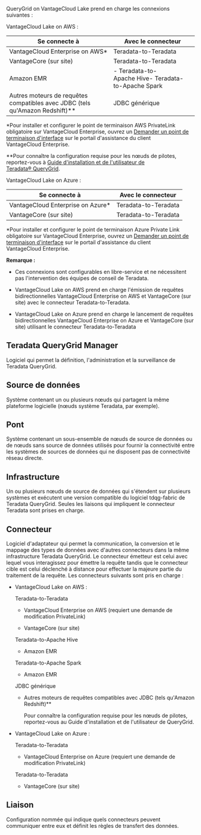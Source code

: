 QueryGrid on VantageCloud Lake prend en charge les connexions suivantes :

VantageCloud Lake on AWS :

<table>
<colgroup>
<col style="width: 44%" />
<col style="width: 56%" />
</colgroup>
<thead>
<tr class="header">
<th>Se connecte à</th>
<th>Avec le connecteur</th>
</tr>
</thead>
<tbody>
<tr class="odd">
<td>VantageCloud Enterprise on AWS*</td>
<td>Teradata-to-Teradata</td>
</tr>
<tr class="even">
<td>VantageCore (sur site)</td>
<td>Teradata-to-Teradata</td>
</tr>
<tr class="odd">
<td>Amazon EMR</td>
<td>- Teradata-to-Apache Hive- Teradata-to-Apache Spark</td>
</tr>
<tr class="even">
<td>Autres moteurs de requêtes compatibles avec JDBC (tels qu'Amazon Redshift)**</td>
<td>JDBC générique</td>
</tr>
</tbody>
</table>

\*Pour installer et configurer le point de terminaison AWS PrivateLink obligatoire sur VantageCloud Enterprise, ouvrez un [Demander un point de terminaison d'interface](yml1671157089031.md) sur le portail d'assistance du client VantageCloud Enterprise.

\*\*Pour connaître la configuration requise pour les nœuds de pilotes, reportez-vous à [Guide d'installation et de l'utilisateur de Teradata® QueryGrid](https://docs.teradata.com/search/documents?query=Teradata+QueryGrid+Installation+and+User+Guide&sort=last_update&virtual-field=title_only&content-lang=).

VantageCloud Lake on Azure :

| Se connecte à                      | Avec le connecteur   |
|------------------------------------|----------------------|
| VantageCloud Enterprise on Azure\* | Teradata-to-Teradata |
| VantageCore (sur site)             | Teradata-to-Teradata |

\*Pour installer et configurer le point de terminaison Azure Private Link obligatoire sur VantageCloud Enterprise, ouvrez un [Demander un point de terminaison d'interface](yml1671157089031.md) sur le portail d'assistance du client VantageCloud Enterprise.

**Remarque :**

-   Ces connexions sont configurables en libre-service et ne nécessitent pas l'intervention des équipes de conseil de Teradata.

-   VantageCloud Lake on AWS prend en charge l'émission de requêtes bidirectionnelles VantageCloud Enterprise on AWS et VantageCore (sur site) avec le connecteur Teradata-to-Teradata.

-   VantageCloud Lake on Azure prend en charge le lancement de requêtes bidirectionnelles VantageCloud Enterprise on Azure et VantageCore (sur site) utilisant le connecteur Teradata-to-Teradata

Teradata QueryGrid Manager
--------------------------

Logiciel qui permet la définition, l'administration et la surveillance de Teradata QueryGrid.

Source de données
-----------------

Système contenant un ou plusieurs nœuds qui partagent la même plateforme logicielle (nœuds système Teradata, par exemple).

Pont
----

Système contenant un sous-ensemble de nœuds de source de données ou de nœuds sans source de données utilisés pour fournir la connectivité entre les systèmes de sources de données qui ne disposent pas de connectivité réseau directe.

Infrastructure
--------------

Un ou plusieurs nœuds de source de données qui s'étendent sur plusieurs systèmes et exécutent une version compatible du logiciel tdqg-fabric de Teradata QueryGrid. Seules les liaisons qui impliquent le connecteur Teradata sont prises en charge.

Connecteur
----------

Logiciel d'adaptateur qui permet la communication, la conversion et le mappage des types de données avec d'autres connecteurs dans la même infrastructure Teradata QueryGrid. Le connecteur émetteur est celui avec lequel vous interagissez pour émettre la requête tandis que le connecteur cible est celui déclenché à distance pour effectuer la majeure partie du traitement de la requête. Les connecteurs suivants sont pris en charge :

-   VantageCloud Lake on AWS :

    Teradata-to-Teradata

    -   VantageCloud Enterprise on AWS (requiert une demande de modification PrivateLink)

    -   VantageCore (sur site)

    Teradata-to-Apache Hive

    -   Amazon EMR

    Teradata-to-Apache Spark

    -   Amazon EMR

    JDBC générique

    -   Autres moteurs de requêtes compatibles avec JDBC (tels qu'Amazon Redshift)\*\*

        Pour connaître la configuration requise pour les nœuds de pilotes, reportez-vous au Guide d'installation et de l'utilisateur de QueryGrid.

-   VantageCloud Lake on Azure :

    Teradata-to-Teradata

    -   VantageCloud Enterprise on Azure (requiert une demande de modification PrivateLink)

    Teradata-to-Teradata

    -   VantageCore (sur site)

Liaison
-------

Configuration nommée qui indique quels connecteurs peuvent communiquer entre eux et définit les règles de transfert des données.
